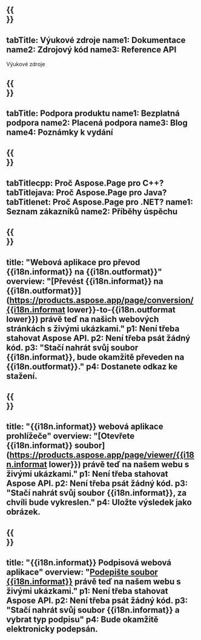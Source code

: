 ﻿---
translation: true
deploy: false
---

{{<section learningresources>}}
---
tabTitle: Výukové zdroje
name1: Dokumentace
name2: Zdrojový kód
name3: Reference API
---

Výukové zdroje

{{<section support>}}
---
tabTitle: Podpora produktu
name1: Bezplatná podpora
name2: Placená podpora
name3: Blog
name4: Poznámky k vydání
---

{{<section why>}}
---
tabTitlecpp: Proč Aspose.Page pro C++?
tabTitlejava: Proč Aspose.Page pro Java?
tabTitlenet: Proč Aspose.Page pro .NET?
name1: Seznam zákazníků
name2: Příběhy úspěchu
---

{{<section widgetbackup>}}
---
title: "Webová aplikace pro převod {{i18n.informat}} na {{i18n.outformat}}"
overview: "[Převést {{i18n.informat}} na {{i18n.outformat}}](https://products.aspose.app/page/conversion/{{i18n.informat lower}}-to-{{i18n.outformat lower}}) právě teď na našich webových stránkách s živými ukázkami."
p1: Není třeba stahovat Aspose API.
p2: Není třeba psát žádný kód.
p3: "Stačí nahrát svůj soubor {{i18n.informat}}, bude okamžitě převeden na {{i18n.outformat}}."
p4: Dostanete odkaz ke stažení.
---

{{<section widgetbackupview>}}
---
title: "{{i18n.informat}} webová aplikace prohlížeče"
overview: "[Otevřete {{i18n.informat}} soubor](https://products.aspose.app/page/viewer/{{i18n.informat lower}}) právě teď na našem webu s živými ukázkami."
p1: Není třeba stahovat Aspose API.
p2: Není třeba psát žádný kód.
p3: "Stačí nahrát svůj soubor {{i18n.informat}}, za chvíli bude vykreslen."
p4: Uložte výsledek jako obrázek.
---

{{<section widgetbackupsign>}}
---
title: "{{i18n.informat}} Podpisová webová aplikace"
overview: "[Podepište soubor {{i18n.informat}}](https://products.aspose.app/page/signature/xps) právě teď na našem webu s živými ukázkami."
p1: Není třeba stahovat Aspose API.
p2: Není třeba psát žádný kód.
p3: "Stačí nahrát svůj soubor {{i18n.informat}} a vybrat typ podpisu"
p4: Bude okamžitě elektronicky podepsán.
---